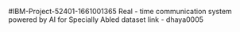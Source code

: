 #IBM-Project-52401-1661001365
Real - time communication system powered by AI for Specially Abled
dataset link - dhaya0005
